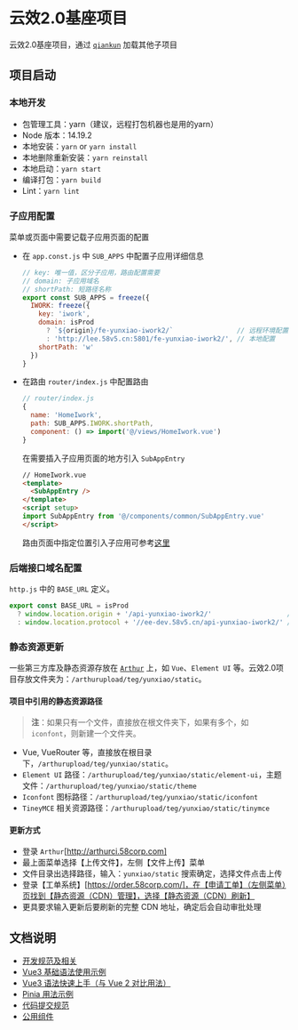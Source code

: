 # 云效2.0基座项目

云效2.0基座项目，通过 [`qiankun`](https://qiankun.umijs.org/zh/guide) 加载其他子项目

## 项目启动

### 本地开发

- 包管理工具：yarn（建议，远程打包机器也是用的yarn）
- Node 版本：14.19.2
- 本地安装：`yarn` or `yarn install`
- 本地删除重新安装：`yarn reinstall`
- 本地启动：`yarn start`
- 编译打包：`yarn build`
- Lint：`yarn lint`

### 子应用配置

菜单或页面中需要记载子应用页面的配置

- 在 `app.const.js` 中 `SUB_APPS` 中配置子应用详细信息

  ```js
  // key: 唯一值，区分子应用，路由配置需要
  // domain: 子应用域名
  // shortPath: 短路径名称
  export const SUB_APPS = freeze({
    IWORK: freeze({
      key: 'iwork',
      domain: isProd
        ? `${origin}/fe-yunxiao-iwork2/`                // 远程环境配置
        : 'http://lee.58v5.cn:5801/fe-yunxiao-iwork2/', // 本地配置
      shortPath: 'w'
    })
  }
  ```

- 在路由 `router/index.js` 中配置路由

  ```js
  // router/index.js
  {
    name: 'HomeIwork',
    path: SUB_APPS.IWORK.shortPath,
    component: () => import('@/views/HomeIwork.vue')
  }
  ```

  在需要插入子应用页面的地方引入 `SubAppEntry`

  ```html
  // HomeIwork.vue
  <template>
    <SubAppEntry />
  </template>
  <script setup>
  import SubAppEntry from '@/components/common/SubAppEntry.vue'
  </script>
  ```

  路由页面中指定位置引入子应用可参考[这里](https://qiankun.umijs.org/zh/faq#%E5%A6%82%E4%BD%95%E5%9C%A8%E4%B8%BB%E5%BA%94%E7%94%A8%E7%9A%84%E6%9F%90%E4%B8%AA%E8%B7%AF%E7%94%B1%E9%A1%B5%E9%9D%A2%E5%8A%A0%E8%BD%BD%E5%BE%AE%E5%BA%94%E7%94%A8)

### 后端接口域名配置

`http.js` 中的 `BASE_URL` 定义。

```js
export const BASE_URL = isProd
  ? window.location.origin + '/api-yunxiao-iwork2/'                   // 线上
  : window.location.protocol + '//ee-dev.58v5.cn/api-yunxiao-iwork2/' // 本地
```

### 静态资源更新

一些第三方库及静态资源存放在 [`Arthur`](http://arthurci.58corp.com/) 上，如 `Vue`、`Element UI` 等。云效2.0项目存放文件夹为：`/arthurupload/teg/yunxiao/static`。

#### 项目中引用的静态资源路径

> **注**：如果只有一个文件，直接放在根文件夹下，如果有多个，如 `iconfont`，则新建一个文件夹。

- Vue, VueRouter 等，直接放在根目录下，`/arthurupload/teg/yunxiao/static`。
- `Element UI` 路径：`/arthurupload/teg/yunxiao/static/element-ui`，主题文件：`/arthurupload/teg/yunxiao/static/theme`
- `Iconfont` 图标路径：`/arthurupload/teg/yunxiao/static/iconfont`
- `TineyMCE` 相关资源路径：`/arthurupload/teg/yunxiao/static/tinymce`

#### 更新方式

- 登录 `Arthur`[http://arthurci.58corp.com]
- 最上面菜单选择【上传文件】，左侧【文件上传】菜单
- 文件目录出选择路径，输入：`yunxiao/static` 搜索确定，选择文件点击上传
- 登录【工单系统】[https://order.58corp.com/]，在【申请工单】（左侧菜单）页找到【静态资源（CDN）管理】，选择【静态资源（CDN）刷新】
- 更具要求输入更新后要刷新的完整 CDN 地址，确定后会自动审批处理

## 文档说明

- [开发规范及相关](./docs/dev.md)
- [Vue3 基础语法使用示例](./docs/vue3syntax.md)
- [Vue3 语法快速上手（与 Vue 2 对比用法）](./docs/vue3easystart.md)
- [Pinia 用法示例](./docs/pinia.md)
- [代码提交规范](./docs/commit.md)
- [公用组件](./docs/components.md)

